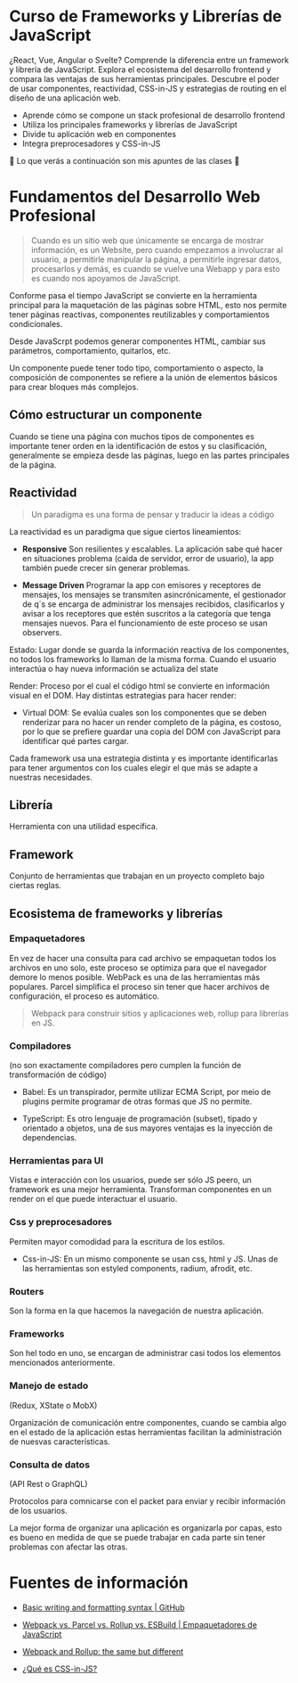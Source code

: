 # Curso de Frameworks y Librerías de JavaScript

¿React, Vue, Angular o Svelte? Comprende la diferencia entre un framework y librería de JavaScript. Explora el ecosistema del desarrollo frontend y compara las ventajas de sus herramientas principales. Descubre el poder de usar componentes, reactividad, CSS-in-JS y estrategias de routing en el diseño de una aplicación web.

- Aprende cómo se compone un stack profesional de desarrollo frontend
- Utiliza los principales frameworks y librerías de JavaScript
- Divide tu aplicación web en componentes
- Integra preprocesadores y CSS-in-JS

💚 Lo que verás a continuación son mis apuntes de las clases 💚

# Fundamentos del Desarrollo Web Profesional

> Cuando es un sitio web que únicamente se encarga de mostrar información, es un Website, pero cuando empezamos a involucrar al usuario, a permitirle manipular la página, a permitirle ingresar datos, procesarlos y demás, es cuando se vuelve una Webapp y para esto es cuando nos apoyamos de JavaScript.

Conforme pasa el tiempo JavaScript se convierte en la herramienta principal para la maquetación de las páginas sobre HTML, esto nos permite tener páginas reactivas, componentes reutilizables y comportamientos condicionales.

Desde JavaScrpt podemos generar componentes HTML, cambiar sus parámetros, comportamiento, quitarlos, etc.

Un componente puede tener todo tipo, comportamiento o aspecto, la composición de componentes se refiere a la unión de elementos básicos para crear bloques más complejos.

## Cómo estructurar un componente

Cuando se tiene una página con muchos tipos de componentes es importante tener orden en la identificación de estos y su clasificación, generalmente se empieza desde las páginas, luego en las partes principales de la página.

## Reactividad

> Un paradigma es una forma de pensar y traducir la ideas a código

La reactividad es un paradigma que sigue ciertos lineamientos:

- **Responsive** Son resilientes y escalables. La aplicación sabe qué hacer en situaciones problema (caida de servidor, error de usuario), la app también puede crecer sin generar problemas.

- **Message Driven** Programar la app con emisores y receptores de mensajes, los mensajes se transmiten   asincrónicamente, el gestionador de q´s se encarga de administrar los mensajes recibidos, clasificarlos y avisar a los receptores que estén suscritos a la categoría que tenga mensajes nuevos. Para el funcionamiento de este proceso se usan observers.

Estado: Lugar donde se guarda la información reactiva de los componentes, no todos los frameworks lo llaman de la misma forma. Cuando el usuario interactúa o hay nueva información se actualiza del state

Render: Proceso por el cual el código html se convierte en información visual en el DOM. 
Hay distintas estrategias para hacer render:

- Virtual DOM: Se evalúa cuales son los componentes que se deben renderizar para no hacer un render completo de la página, es costoso, por lo que se prefiere guardar una copia del DOM con JavaScript para identificar qué partes cargar.

Cada framework usa una estrategia distinta y es importante identificarlas para tener argumentos con los cuales elegir el que más se adapte a nuestras necesidades.

## Librería

Herramienta con una utilidad específica.

## Framework

Conjunto de herramientas que trabajan en un proyecto completo bajo ciertas reglas.

## Ecosistema de frameworks y librerías

### Empaquetadores

En vez de hacer una consulta para cad archivo se empaquetan todos los archivos en uno solo, este proceso se optimiza para que el navegador demore lo menos posible. WebPack es una de las herramientas más populares. Parcel simplifica el proceso sin tener que hacer archivos de configuración, el proceso es automático. 

> Webpack para construir sitios y aplicaciones web, rollup para librerías en JS.

### Compiladores

(no son exactamente compiladores pero cumplen la función de transformación de código)

- Babel: Es un transpirador, permite utilizar ECMA Script, por meio de plugins permite programar de otras formas que JS no permite.

- TypeScript: Es otro lenguaje de programación (subset), tipado y orientado a objetos, una de sus mayores ventajas es la inyección de dependencias.

### Herramientas para UI

Vistas e interacción con los usuarios, puede ser sólo JS peero, un framework es una mejor herramienta. Transforman componentes en un render on el que puede interactuar el usuario.

### Css y preprocesadores

Permiten mayor comodidad para la escritura de los estilos.

- Css-in-JS: En un mismo componente se usan css, html y JS. Unas de las herramientas son estyled components, radium, afrodit, etc.

### Routers

Son la forma en la que hacemos la navegación de nuestra aplicación.

### Frameworks

Son hel todo en uno, se encargan de administrar casi todos los elementos mencionados anteriormente.

### Manejo de estado

(Redux, XState o MobX)

Organización de comunicación entre componentes, cuando se cambia algo en el estado de la aplicación estas herramientas facilitan la administración de nuesvas características.

### Consulta de datos

(API Rest o GraphQL)

Protocolos para comnicarse con el packet para enviar y recibir información de los usuarios.

La mejor forma de organizar una aplicación es organizarla por capas, esto es bueno en medida de que se puede trabajar en cada parte sin tener problemas con afectar las otras.

# Fuentes de información

- [Basic writing and formatting syntax | GitHub](https://docs.github.com/en/get-started/writing-on-github/getting-started-with-writing-and-formatting-on-github/basic-writing-and-formatting-syntax)

- [Webpack vs. Parcel vs. Rollup vs. ESBuild | Empaquetadores de JavaScript](https://platzi.com/blog/empaquetadores-javascript/)

- [Webpack and Rollup: the same but different](https://medium.com/webpack/webpack-and-rollup-the-same-but-different-a41ad427058c)

- [¿Qué es CSS-in-JS?](https://platzi.com/clases/1601-react-avanzado/21258-que-es-css-in-js/)